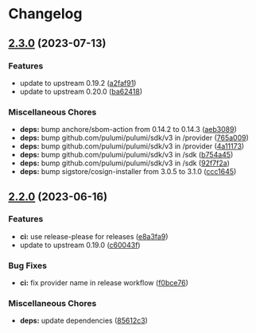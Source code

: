 # Changelog

## [2.3.0](https://github.com/pulumiverse/pulumi-buildkite/compare/v2.2.0...v2.3.0) (2023-07-13)


### Features

* update to upstream 0.19.2 ([a2faf91](https://github.com/pulumiverse/pulumi-buildkite/commit/a2faf91139a0bdfc98f640c909fe1acaf0b1a885))
* update to upstream 0.20.0 ([ba62418](https://github.com/pulumiverse/pulumi-buildkite/commit/ba6241863c6c20b360e10711d75f8beebeac6e25))


### Miscellaneous Chores

* **deps:** bump anchore/sbom-action from 0.14.2 to 0.14.3 ([aeb3089](https://github.com/pulumiverse/pulumi-buildkite/commit/aeb30894a0c962a6fd9f093b413900de270b3591))
* **deps:** bump github.com/pulumi/pulumi/sdk/v3 in /provider ([765a009](https://github.com/pulumiverse/pulumi-buildkite/commit/765a0098ab07d6043cdd78c8090499a0c9648c16))
* **deps:** bump github.com/pulumi/pulumi/sdk/v3 in /provider ([4a11173](https://github.com/pulumiverse/pulumi-buildkite/commit/4a11173f626929fab0ef7782cf2f9d9fd870cead))
* **deps:** bump github.com/pulumi/pulumi/sdk/v3 in /sdk ([b754a45](https://github.com/pulumiverse/pulumi-buildkite/commit/b754a4538f988fa533f3e5078f43f491ddcdd810))
* **deps:** bump github.com/pulumi/pulumi/sdk/v3 in /sdk ([92f7f2a](https://github.com/pulumiverse/pulumi-buildkite/commit/92f7f2abceb4bf0065fe25611fa126c69a8fdc95))
* **deps:** bump sigstore/cosign-installer from 3.0.5 to 3.1.0 ([ccc1645](https://github.com/pulumiverse/pulumi-buildkite/commit/ccc164554054bc72721f931332d3291813fb8c15))

## [2.2.0](https://github.com/pulumiverse/pulumi-buildkite/compare/v2.1.1...v2.2.0) (2023-06-16)


### Features

* **ci:** use release-please for releases ([e8a3fa9](https://github.com/pulumiverse/pulumi-buildkite/commit/e8a3fa9505c7dc0f5dba1206ef64c36a4ff779a7))
* update to upstream 0.19.0 ([c60043f](https://github.com/pulumiverse/pulumi-buildkite/commit/c60043fd3eaaa8530a4fa706a13664987cab56c3))


### Bug Fixes

* **ci:** fix provider name in release workflow ([f0bce76](https://github.com/pulumiverse/pulumi-buildkite/commit/f0bce7639726b38c56178565c4debb7ab9c2cd01))


### Miscellaneous Chores

* **deps:** update dependencies ([85612c3](https://github.com/pulumiverse/pulumi-buildkite/commit/85612c39d8b087621fe7e2ec3b5f6b0bc35606a0))

